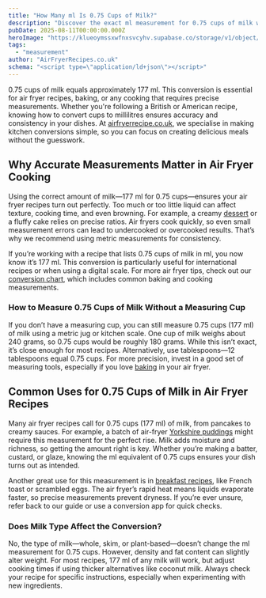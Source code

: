 ```yaml
---
title: "How Many ml Is 0.75 Cups of Milk?"
description: "Discover the exact ml measurement for 0.75 cups of milk with our simple conversion guide—perfect for air fryer recipes and baking!"
pubDate: 2025-08-11T00:00:00.000Z
heroImage: "https://klueoymssxwfnxsvcyhv.supabase.co/storage/v1/object/public/md/how-many-ml-is-0-75-cups-of-milk-6f3073ba.webp"
tags:
  - "measurement"
author: "AirFryerRecipes.co.uk"
schema: "<script type=\"application/ld+json\"></script>"
---
```


<p>0.75 cups of milk equals approximately 177 ml. This conversion is essential for air fryer recipes, baking, or any cooking that requires precise measurements. Whether you're following a British or American recipe, knowing how to convert cups to millilitres ensures accuracy and consistency in your dishes. At <a href=https://www.airfryerrecipe.co.uk>airfryerrecipe.co.uk</a>, we specialise in making kitchen conversions simple, so you can focus on creating delicious meals without the guesswork.</p>

<h2>Why Accurate Measurements Matter in Air Fryer Cooking</h2>  
<p>Using the correct amount of milk—177 ml for 0.75 cups—ensures your air fryer recipes turn out perfectly. Too much or too little liquid can affect texture, cooking time, and even browning. For example, a creamy <a href=https://www.airfryerrecipe.co.uk/recipe-category/dessert>dessert</a> or a fluffy cake relies on precise ratios. Air fryers cook quickly, so even small measurement errors can lead to undercooked or overcooked results. That’s why we recommend using metric measurements for consistency.</p>  

<p>If you’re working with a recipe that lists 0.75 cups of milk in ml, you now know it’s 177 ml. This conversion is particularly useful for international recipes or when using a digital scale. For more air fryer tips, check out our <a href=https://www.airfryerrecipe.co.uk/air-fryer-conversion-chart>conversion chart</a>, which includes common baking and cooking measurements.</p>  

<h3>How to Measure 0.75 Cups of Milk Without a Measuring Cup</h3>  
<p>If you don’t have a measuring cup, you can still measure 0.75 cups (177 ml) of milk using a metric jug or kitchen scale. One cup of milk weighs about 240 grams, so 0.75 cups would be roughly 180 grams. While this isn’t exact, it’s close enough for most recipes. Alternatively, use tablespoons—12 tablespoons equal 0.75 cups. For more precision, invest in a good set of measuring tools, especially if you love <a href=https://www.airfryerrecipe.co.uk/recipe-category/cakes>baking</a> in your air fryer.</p>  

<h2>Common Uses for 0.75 Cups of Milk in Air Fryer Recipes</h2>  
<p>Many air fryer recipes call for 0.75 cups (177 ml) of milk, from pancakes to creamy sauces. For example, a batch of air-fryer <a href=https://www.airfryerrecipe.co.uk/recipes>Yorkshire puddings</a> might require this measurement for the perfect rise. Milk adds moisture and richness, so getting the amount right is key. Whether you’re making a batter, custard, or glaze, knowing the ml equivalent of 0.75 cups ensures your dish turns out as intended.</p>  

<p>Another great use for this measurement is in <a href=https://www.airfryerrecipe.co.uk/recipe-category/breakfast>breakfast recipes</a>, like French toast or scrambled eggs. The air fryer’s rapid heat means liquids evaporate faster, so precise measurements prevent dryness. If you’re ever unsure, refer back to our guide or use a conversion app for quick checks.</p>  

<h3>Does Milk Type Affect the Conversion?</h3>  
<p>No, the type of milk—whole, skim, or plant-based—doesn’t change the ml measurement for 0.75 cups. However, density and fat content can slightly alter weight. For most recipes, 177 ml of any milk will work, but adjust cooking times if using thicker alternatives like coconut milk. Always check your recipe for specific instructions, especially when experimenting with new ingredients.</p>